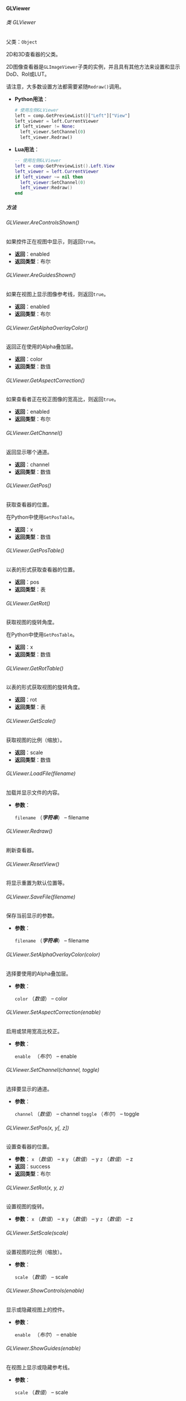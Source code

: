 #### GLViewer

###### 类 GLViewer

父类：`Object`

2D和3D查看器的父类。

2D图像查看器是`GLImageViewer`子类的实例，并且具有其他方法来设置和显示DoD、RoI或LUT。

请注意，大多数设置方法都需要紧随`Redraw()`调用。

- <b>Python用法</b>：

  ```python
  # 使用左侧GLViewer
  left = comp.GetPreviewList()["Left"]["View"]
  left_viewer = left.CurrentViewer
  if left_viewer != None:
  	left_viewer.SetChannel(0)
  	left_viewer.Redraw()
  ```

- <b>Lua用法</b>：

  ```lua
  -- 使用左侧GLViewer
  left = comp:GetPreviewList().Left.View
  left_viewer = left.CurrentViewer
  if left_viewer ~= nil then
  	left_viewer:SetChannel(0)
  	left_viewer:Redraw()
  end
  ```


##### 方法

###### GLViewer.AreControlsShown()

如果控件正在视图中显示，则返回`true`。

- <b>返回</b>：enabled
- <b>返回类型</b>：布尔

###### GLViewer.AreGuidesShown()

如果在视图上显示图像参考线，则返回`true`。

- <b>返回</b>：enabled
- <b>返回类型</b>：布尔

###### GLViewer.GetAlphaOverlayColor()

返回正在使用的Alpha叠加层。

- <b>返回</b>：color
- <b>返回类型</b>：数值

###### GLViewer.GetAspectCorrection()

如果查看者正在校正图像的宽高比，则返回`true`。

- <b>返回</b>：enabled
- <b>返回类型</b>：布尔

###### GLViewer.GetChannel()

返回显示哪个通道。

- <b>返回</b>：channel
- <b>返回类型</b>：数值

###### GLViewer.GetPos()

获取查看器的位置。

在Python中使用`GetPosTable`。

- <b>返回</b>：x
- <b>返回类型</b>：数值

###### GLViewer.GetPosTable()

以表的形式获取查看器的位置。

- <b>返回</b>：pos
- <b>返回类型</b>：表

###### GLViewer.GetRot()

获取视图的旋转角度。

在Python中使用`GetPosTable`。

- <b>返回</b>：x
- <b>返回类型</b>：数值

###### GLViewer.GetRotTable()

以表的形式获取视图的旋转角度。

- <b>返回</b>：rot
- <b>返回类型</b>：表

###### GLViewer.GetScale()

获取视图的比例（缩放）。

- <b>返回</b>：scale
- <b>返回类型</b>：数值

###### GLViewer.LoadFile(*filename*)

加载并显示文件的内容。

- <b>参数</b>：

  `filename` （***字符串***） – filename

###### GLViewer.Redraw()

刷新查看器。

###### GLViewer.ResetView()

将显示重置为默认位置等。

###### GLViewer.SaveFile(*filename*)

保存当前显示的参数。

- <b>参数</b>：

  `filename` （***字符串***） – filename

###### GLViewer.SetAlphaOverlayColor(*color*)

选择要使用的Alpha叠加层。

- <b>参数</b>：

  `color` （*数值*） – color

###### GLViewer.SetAspectCorrection(*enable*)

启用或禁用宽高比校正。

- <b>参数</b>：

  `enable ` （*布尔*） – enable 

###### GLViewer.SetChannel(*channel*, *toggle*)

选择要显示的通道。

- <b>参数</b>：

  `channel` （*数值*） – channel
  `toggle` （*布尔*） – toggle

###### GLViewer.SetPos(*x*, *y*[, *z*])

设置查看器的位置。

- <b>参数</b>：
  `x` （*数值*） – x
  `y` （*数值*） – y
  `z` （*数值*） – z
- <b>返回</b>：success
- <b>返回类型</b>：布尔

###### GLViewer.SetRot(*x*, *y*, *z*)

设置视图的旋转。

- <b>参数</b>：
  `x` （*数值*） – x
  `y` （*数值*） – y
  `z` （*数值*） – z

###### GLViewer.SetScale(*scale*)

设置视图的比例（缩放）。

- <b>参数</b>：

  `scale` （*数值*） – scale

###### GLViewer.ShowControls(*enable*)

显示或隐藏视图上的控件。

- <b>参数</b>：

  `enable ` （*布尔*） – enable 

###### GLViewer.ShowGuides(*enable*)

在视图上显示或隐藏参考线。

- <b>参数</b>：

  `scale` （*数值*） – scale
